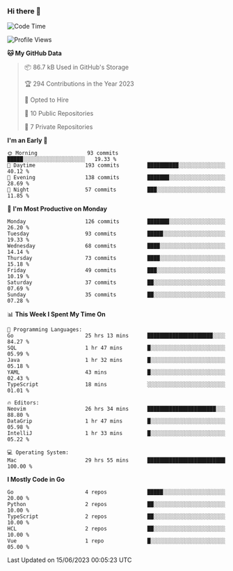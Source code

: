 ### Hi there 👋
<!--![visitors](https://visitor-badge.glitch.me/badge?page_id=d0zingcat)-->
<!--
**d0zingcat/d0zingcat** is a ✨ _special_ ✨ repository because its `README.md` (this file) appears on your GitHub profile.

Here are some ideas to get you started:

- 🔭 I’m currently working on ...
- 🌱 I’m currently learning ...
- 👯 I’m looking to collaborate on ...
- 🤔 I’m looking for help with ...
- 💬 Ask me about ...
- 📫 How to reach me: ...
- 😄 Pronouns: ...
- ⚡ Fun fact: ...
-->
<!--START_SECTION:waka-->
![Code Time](http://img.shields.io/badge/Code%20Time-2%2C729%20hrs%2035%20mins-blue)

![Profile Views](http://img.shields.io/badge/Profile%20Views-2-blue)

**🐱 My GitHub Data** 

> 📦 86.7 kB Used in GitHub's Storage 
 > 
> 🏆 294 Contributions in the Year 2023
 > 
> 💼 Opted to Hire
 > 
> 📜 10 Public Repositories 
 > 
> 🔑 7 Private Repositories 
 > 
**I'm an Early 🐤** 

```text
🌞 Morning                93 commits          █████░░░░░░░░░░░░░░░░░░░░   19.33 % 
🌆 Daytime                193 commits         ██████████░░░░░░░░░░░░░░░   40.12 % 
🌃 Evening                138 commits         ███████░░░░░░░░░░░░░░░░░░   28.69 % 
🌙 Night                  57 commits          ███░░░░░░░░░░░░░░░░░░░░░░   11.85 % 
```
📅 **I'm Most Productive on Monday** 

```text
Monday                   126 commits         ███████░░░░░░░░░░░░░░░░░░   26.20 % 
Tuesday                  93 commits          █████░░░░░░░░░░░░░░░░░░░░   19.33 % 
Wednesday                68 commits          ████░░░░░░░░░░░░░░░░░░░░░   14.14 % 
Thursday                 73 commits          ████░░░░░░░░░░░░░░░░░░░░░   15.18 % 
Friday                   49 commits          ███░░░░░░░░░░░░░░░░░░░░░░   10.19 % 
Saturday                 37 commits          ██░░░░░░░░░░░░░░░░░░░░░░░   07.69 % 
Sunday                   35 commits          ██░░░░░░░░░░░░░░░░░░░░░░░   07.28 % 
```


📊 **This Week I Spent My Time On** 

```text
💬 Programming Languages: 
Go                       25 hrs 13 mins      █████████████████████░░░░   84.27 % 
SQL                      1 hr 47 mins        █░░░░░░░░░░░░░░░░░░░░░░░░   05.99 % 
Java                     1 hr 32 mins        █░░░░░░░░░░░░░░░░░░░░░░░░   05.18 % 
YAML                     43 mins             █░░░░░░░░░░░░░░░░░░░░░░░░   02.43 % 
TypeScript               18 mins             ░░░░░░░░░░░░░░░░░░░░░░░░░   01.01 % 

🔥 Editors: 
Neovim                   26 hrs 34 mins      ██████████████████████░░░   88.80 % 
DataGrip                 1 hr 47 mins        █░░░░░░░░░░░░░░░░░░░░░░░░   05.98 % 
IntelliJ                 1 hr 33 mins        █░░░░░░░░░░░░░░░░░░░░░░░░   05.22 % 

💻 Operating System: 
Mac                      29 hrs 55 mins      █████████████████████████   100.00 % 
```

**I Mostly Code in Go** 

```text
Go                       4 repos             █████░░░░░░░░░░░░░░░░░░░░   20.00 % 
Python                   2 repos             ██░░░░░░░░░░░░░░░░░░░░░░░   10.00 % 
TypeScript               2 repos             ██░░░░░░░░░░░░░░░░░░░░░░░   10.00 % 
HCL                      2 repos             ██░░░░░░░░░░░░░░░░░░░░░░░   10.00 % 
Vue                      1 repo              █░░░░░░░░░░░░░░░░░░░░░░░░   05.00 % 
```




 Last Updated on 15/06/2023 00:05:23 UTC
<!--END_SECTION:waka-->

